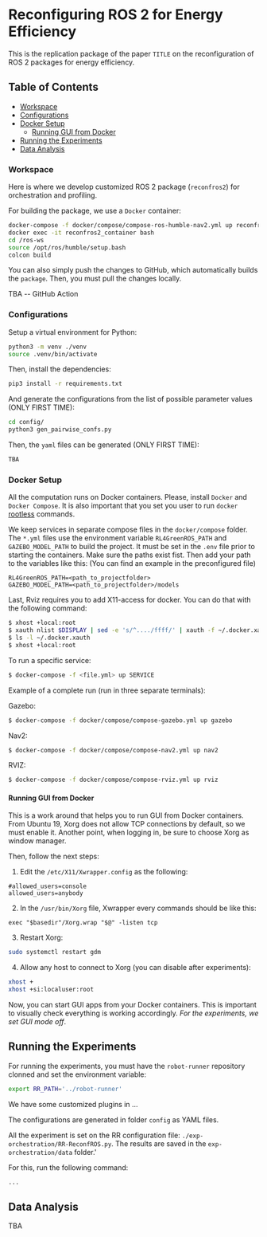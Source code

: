# Reconfiguring ROS 2 for Energy Efficiency

This is the replication package of the paper `TITLE` on the reconfiguration of ROS 2 packages for energy efficiency.

## Table of Contents

- [Workspace](#workspace)
- [Configurations](#configurations)
- [Docker Setup](#docker-setup)
  - [Running GUI from Docker](#running-gui-from-docker)
- [Running the Experiments](#runnin-the-experiments)
- [Data Analysis](#data-analysis)

### Workspace

Here is where we develop customized ROS 2 package (`reconfros2`) for orchestration and profiling.

For building the package, we use a `Docker` container:

```bash
docker-compose -f docker/compose/compose-ros-humble-nav2.yml up reconfros2
docker exec -it reconfros2_container bash
cd /ros-ws
source /opt/ros/humble/setup.bash
colcon build
```

You can also simply push the changes to GitHub, which automatically builds the `package`. Then, you must pull the changes locally.

TBA -- GitHub Action

### Configurations

Setup a virtual environment for Python:

```bash
python3 -m venv ./venv
source .venv/bin/activate
```

Then, install the dependencies:

```bash
pip3 install -r requirements.txt
```

And generate the configurations from the list of possible parameter values (ONLY FIRST TIME):

```bash
cd config/
python3 gen_pairwise_confs.py
```

Then, the `yaml` files can be generated (ONLY FIRST TIME):

```bash
TBA
```

### Docker Setup

All the computation runs on Docker containers. Please, install `Docker` and `Docker Compose`. It is also important that you set you user to run `docker` [rootless](https://docs.docker.com/engine/security/rootless/) commands. 

We keep services in separate compose files in the `docker/compose` folder. The `*.yml` files use the environment variable `RL4GreenROS_PATH` and `GAZEBO_MODEL_PATH` to build the project. It must be set in the `.env` file prior to starting the containers.
Make sure the paths exist fist. Then add your path to the variables like this: (You can find an example in the preconfigured file)

```
RL4GreenROS_PATH=<path_to_projectfolder>
GAZEBO_MODEL_PATH=<path_to_projectfolder>/models

```

Last, Rviz requires you to add X11-access for docker. You can do that with the following command: 

```bash
$ xhost +local:root
$ xauth nlist $DISPLAY | sed -e 's/^..../ffff/' | xauth -f ~/.docker.xauth nmerge -
$ ls -l ~/.docker.xauth
$ xhost +local:root
```

To run a specific service:

```bash
$ docker-compose -f <file.yml> up SERVICE
```

Example of a complete run (run in three separate terminals):

Gazebo:
```bash
$ docker-compose -f docker/compose/compose-gazebo.yml up gazebo
```

Nav2:
```bash
$ docker-compose -f docker/compose/compose-nav2.yml up nav2
```

RVIZ:
```bash
$ docker-compose -f docker/compose/compose-rviz.yml up rviz
```

#### Running GUI from Docker

This is a work around that helps you to run GUI from Docker containers. From Ubuntu 19, Xorg does not allow TCP connections by default, so we must enable it. Another point, when logging in, be sure to choose Xorg as window manager. 

Then, follow the next steps:

1. Edit the `/etc/X11/Xwrapper.config` as the following:

```
#allowed_users=console
allowed_users=anybody
```

2. In the `/usr/bin/Xorg` file, Xwrapper every commands should be like this:

```
exec "$basedir"/Xorg.wrap "$@" -listen tcp
```

3. Restart Xorg:

```bash
sudo systemctl restart gdm
```

4. Allow any host to connect to Xorg (you can disable after experiments):

```bash
xhost +
xhost +si:localuser:root
```

Now, you can start GUI apps from your Docker containers. This is important to visually check everything is working accordingly. *For the experiments, we set GUI mode off*.

## Running the Experiments

For running the experiments, you must have the `robot-runner` repository clonned and set the environment variable:

```bash
export RR_PATH='../robot-runner'
```

We have some customized plugins in ...

The configurations are generated in folder `config` as YAML files.

All the experiment is set on the RR configuration file: `./exp-orchestration/RR-ReconfROS.py`. The results are saved in the `exp-orchestration/data` folder.'

For this, run the following command:

```bash
...
```

## Data Analysis

TBA
